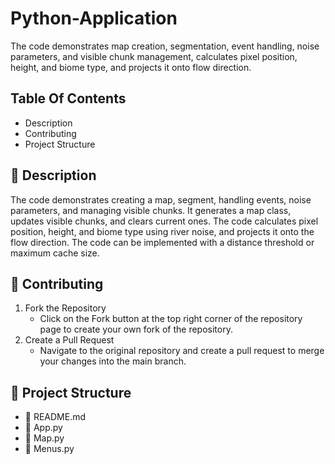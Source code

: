 # Python-Application
The code demonstrates map creation, segmentation, event handling, noise parameters, and visible chunk management, calculates pixel position, height, and biome type, and projects it onto flow direction.

## Table Of Contents
- Description
- Contributing
- Project Structure
  
## 📖 Description
The code demonstrates creating a map, segment, handling events, noise parameters, and managing visible chunks. It generates a map class, updates visible chunks, and clears current ones. The code calculates pixel position, height, and biome type using river noise, and projects it onto the flow direction. The code can be implemented with a distance threshold or maximum cache size.

## 🤝 Contributing
1. Fork the Repository
    - Click on the Fork button at the top right corner of the repository page to create your own fork of the repository.
2. Create a Pull Request
    - Navigate to the original repository and create a pull request to merge your changes into the main branch.

## 📂 Project Structure
  - 📄 README.md
  - 📄 App.py
  - 📄 Map.py
  - 📄 Menus.py

